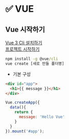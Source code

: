 # ✅ VUE
## Vue 시작하기 
[Vue 3 Cli 설치하기](https://v3.ko.vuejs.org/guide/installation.html#cli)  
[프로젝트 시작하기](https://cli.vuejs.org/guide/creating-a-project.html#using-the-gui)
```cmd
npm install -g @vue/cli
vue create [새로 만들 폴더명]
```

* 기본 구성
```html
<div id="app">
  <h1>{{ message }}</h1>
</div>
```
```js
Vue.createApp({
  data(){
    return {
      message: 'Hello Vue'
    }
  }
}).mount('#app');
```
